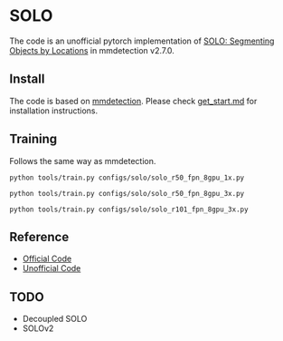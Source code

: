 # SOLO
The code is an unofficial pytorch implementation of [SOLO: Segmenting Objects by Locations](https://arxiv.org/abs/1912.04488) in mmdetection v2.7.0.

## Install
The code is based on [mmdetection](https://github.com/open-mmlab/mmdetection). Please check [get_start.md](https://github.com/open-mmlab/mmdetection/blob/master/docs/get_started.md) for installation instructions.

## Training
Follows the same way as mmdetection.

```
python tools/train.py configs/solo/solo_r50_fpn_8gpu_1x.py

python tools/train.py configs/solo/solo_r50_fpn_8gpu_3x.py

python tools/train.py configs/solo/solo_r101_fpn_8gpu_3x.py
```

## Reference
- [Official Code](https://github.com/WXinlong/SOLO)
- [Unofficial Code](https://github.com/Epiphqny/SOLO)

## TODO
- Decoupled SOLO
- SOLOv2